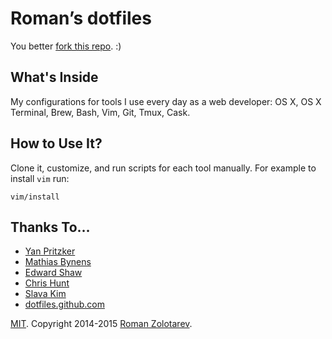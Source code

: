 # Roman’s dotfiles

You better [fork this repo](https://github.com/romanzolotarev/dotfiles/fork).
:)

## What's Inside

My configurations for tools I use every day as a web developer:
OS X, OS X Terminal, Brew, Bash, Vim, Git, Tmux, Cask.

## How to Use It?

Clone it, customize, and run scripts for each tool manually.
For example to install `vim` run:

```
vim/install
```

## Thanks To…

- [Yan Pritzker](http://skwp.github.io/dotfiles/)
- [Mathias Bynens](https://github.com/mathiasbynens/dotfiles)
- [Edward Shaw](https://github.com/ntkme)
- [Chris Hunt](https://github.com/chrishunt/dot-files)
- [Slava Kim](https://github.com/slava/vimrc)
- [dotfiles.github.com](http://dotfiles.github.io/)

[MIT](LICENSE.md).
Copyright 2014-2015 [Roman Zolotarev](http://romanzolotarev.com).
